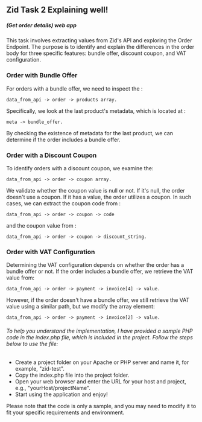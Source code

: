 ## Zid Task 2 Explaining well!
##### (Get order details) web app
This task involves extracting values from Zid's API and exploring the Order Endpoint. The purpose is to identify and explain the differences in the order body for three specific features: bundle offer, discount coupon, and VAT configuration.

### Order with Bundle Offer
For orders with a bundle offer, we need to inspect the :

    data_from_api -> order -> products array.

Specifically, we look at the last product's metadata, which is located at :

    meta -> bundle_offer.

By checking the existence of metadata for the last product, we can determine if the order includes a bundle offer.

### Order with a Discount Coupon
To identify orders with a discount coupon, we examine the:

    data_from_api -> order -> coupon array.

We validate whether the coupon value is null or not. If it's null, the order doesn't use a coupon.
If it has a value, the order utilizes a coupon.
In such cases, we can extract the coupon code from :

    data_from_api -> order -> coupon -> code 

and the coupon value from :

    data_from_api -> order -> coupon -> discount_string.

### Order with VAT Configuration
Determining the VAT configuration depends on whether the order has a bundle offer or not.
If the order includes a bundle offer, we retrieve the VAT value from:

    data_from_api -> order -> payment -> invoice[4] -> value.

However, if the order doesn't have a bundle offer, we still retrieve the VAT value using a similar path, but we modify the array element: 

    data_from_api -> order -> payment -> invoice[2] -> value.

###### To help you understand the implementation, I have provided a sample PHP code in the index.php file, which is included in the project. Follow the steps below to use the file:

* Create a project folder on your Apache or PHP server and name it, for example, "zid-test".
* Copy the index.php file into the project folder.
* Open your web browser and enter the URL for your host and project, e.g., "yourHost/projectName".
* Start using the application and enjoy!

Please note that the code is only a sample, and you may need to modify it to fit your specific requirements and environment.